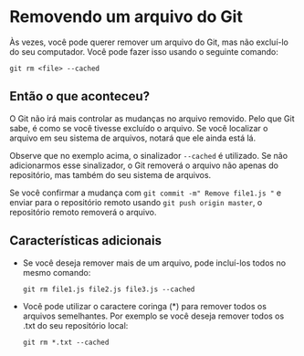 # Removendo um arquivo do Git

Às vezes, você pode querer remover um arquivo do Git, mas não excluí-lo do seu computador. Você pode fazer isso usando o seguinte comando:

`git rm <file> --cached`

## Então o que aconteceu?

O Git não irá mais controlar as mudanças no arquivo removido. Pelo que Git sabe, é como se você tivesse excluído o arquivo. Se você localizar o arquivo em seu sistema de arquivos, notará que ele ainda está lá.

Observe que no exemplo acima, o sinalizador `--cached` é utilizado. Se não adicionarmos esse sinalizador, o Git removerá o arquivo não apenas do repositório, mas também do seu sistema de arquivos.

Se você confirmar a mudança com `git commit -m" Remove file1.js "` e enviar para o repositório remoto usando `git push origin master`, o repositório remoto removerá o arquivo.

## Características adicionais

- Se você deseja remover mais de um arquivo, pode incluí-los todos no mesmo comando:

  `git rm file1.js file2.js file3.js --cached`

- Você pode utilizar o caractere coringa (\*) para remover todos os arquivos semelhantes. Por exemplo se você deseja remover todos os .txt do seu repositório local:

  `git rm *.txt --cached`
